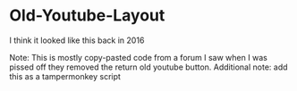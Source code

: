 # Old-Youtube-Layout
I think it looked like this back in 2016

Note: This is mostly copy-pasted code from a forum I saw when I was pissed off they removed the return old youtube button.
Additional note: add this as a tampermonkey script
